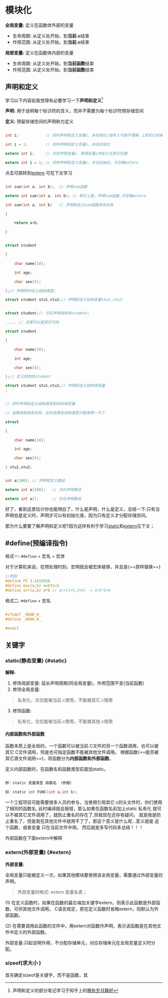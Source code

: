 # 模块化

**全局变量:** 定义在函数体外部的变量

* 生命周期: 从定义处开始，到**当前.c**结束
* 作用范围: 从定义处开始，到**当前.c**结束

**局部变量:** 定义在函数体内部的变量

* 生命周期: 从定义处开始，到**当前函数**结束
* 作用范围: 从定义处开始，到**当前函数**结束

## 声明和定义

学习以下内容前我觉得有必要学习一下**声明和定义**[^1]

**声明:** 用于说明每个标识符的含义，而并不需要为每个标识符预存储空间 

**定义:** 预留存储空间的声明称为定义

```c title="变量的声明和定义"

int i;            // 同时声明和定义变量i，未初始化(很多人可能不理解，i其实已经有了初始值是随机值，在全局变量是是0)

int i = 1;        // 同时声明和定义变量i，并且初始化

extern int i;     // 仅仅声明变量i，表明变量i的定义在其它位置

extern int i = 1; // 同时声明和定义变量i，并且初始化，可忽略extern

```

点击可跳转到[extern](#extern) 可在下文学习

```c title="函数的声明和定义"

int sum(int a, int b);  // 声明sum函数

extern int sum(int a, int b); // 等价上面，声明sum函数,可忽略extern

int sum(int a, int b)   // 声明和定义sum函数具体实现

{

    return a+b;

}

```

```c title="结构体的声明和定义1"

struct student

{

    char name[10];

    int age;

    char sex[4];

};// 声明同时定义结构类型;

struct student stu1,stu2;// 声明和定义结构变量stu1,stu2;

```

```c title="结构体的声明和定义2"

struct student;// 仅仅声明结构体student;

..... // 这里可以是其它代码

struct student

{

    char name[10];

    int age;

    char sex[4];

};// 定义结构体student

struct student stu1,stu2;// 声明和定义结构体变量
;

```

```c title="结构体的声明和定义3"

// 同时声明和定义结构类型和结构体变量

// 省略结构类型名称，此时该匿名结构类型只能使用一次了

struct

{

    char name[10];

    int age;

    char sex[4];

} stu1,stu2;

```

```c title="数组的声明和定义"

int a[100]; // 声明和定义数组

extern int a[100];   // 仅仅声明数组

extern int a[];      // 仅仅声明数组

```

好了，看到这里估计你也能明白了，什么是声明，什么是定义，总结一下:只有当声明也是定义时，声明才可以有初始化值，因为只有定义才分配存储空间。

那为什么要要了解声明和定义呢?因为这样有利于学习[static](#static)和[extern](#extern)见下文；

## #define(预编译指令)

格式一:  `#define` + 宏名 + 宏体

对于计算机来说，在预处理时刻，宏明就会被宏体替换，并且是{==原样替换==}

```c
//例如
#define PI 3.1415926
#define max(a,b) a>b?a:b
#define arr(a,b) a*b // arr(1+5,2+6) -> 1+5*2+6

```

格式二: `#define` + 宏名

```c

#ifndef _HEAD_H_
#define _HEAD_H_

#endif

```

## 关键字

### static(静态变量) {#static}

**解释:**

1. 修饰局部变量: 延长声明周期(同全局变量)，作用范围不变(当前函数)
2. 修饰全局变量:

> 私有化，仅仅能被当前.c使用，不能被其它.c借用

3. 修饰函数:

> 私有化，仅仅能被当前.c使用，不能被其他.c借用

#### 内部函数和外部函数

函数本质上是全局的，一个函数可以被当前.C文件的另一个函数调用，也可以被其它.C文件调用，但是也可指定函数不能被其他文件调用。
根据函数{==能否被其它源文件调用==}，将函数分为**内部函数和外部函数**。

定义内部函数时，在函数名和函数类型前面加static。
```c

即：static 变量类型 函数名 （参数）

如：static int FUNC(int a,int b);

```

一个工程项目可能需要很多人员的参与，当使用引用其它.c的头文件时，你们使用了相同的函数名,
此时编译就会报错，那么如果在函数名前加上static 私有化 就可以不被其它文件调用了，就防止重名的存在了,但我现在还存有疑问，
就是我是防止重名了，但是我在其他文件中就用不了了，那这个意义是什么呢...意义就是 这个函数、或者变量 只在当前文件中用。
然后就是多写代码多总结！！！

外部函数在下面extern中解释

### extern(外部变量) {#extern}

**外部变量:**

全局变量只能被定义一次，如果其他模块要使用该全局变量，需要通过外部变量的声明。

> 外部变量的格式:  extern 变量名表；

(1) 在定义函数时，如果在函数的最左端加关键字extern，则表示此函数是外部函数，可供其他文件调用。
C语言规定，若在定义函数时省略extern，则默认为外部函数。

(2) 在需要调用此函数的文件中，用extern对函数作声明，表示该函数是在其他文件中定义的外部函数。

外部变量:只起说明作用，不分配存储单元，对应存储单元在全局变量定义时分配。

### sizeof(求大小 )

首先确定sizeof是关键字，而不是函数，其 

[^1]: 声明和定义的部分笔记学习于知乎上的[哪有岁月静好](https://zhuanlan.zhihu.com/p/162578969)
 
